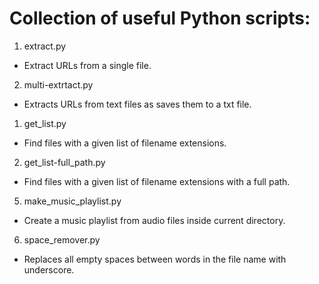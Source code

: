 # Collection of useful Python scripts:
1. extract.py
- Extract URLs from a single file.
2. multi-extrtact.py
- Extracts URLs from text files as saves them to a txt file.
1. get_list.py
- Find files with a given list of filename extensions.
2. get_list-full_path.py
- Find files with a given list of filename extensions with a full path.
5. make_music_playlist.py
- Create a music playlist from audio files inside current directory.
6. space_remover.py
- Replaces all empty spaces between words in the file name with underscore.